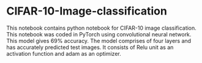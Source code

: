 # CIFAR-10-Image-classification
This notebook contains python notebook for CIFAR-10 image classification. This notebook was coded in PyTorch
using convolutional neural network. This model gives 69% accuracy. The model comprises of four layers and has accurately predicted
test images. It consists of Relu unit as an activation function and adam as an optimizer. 
